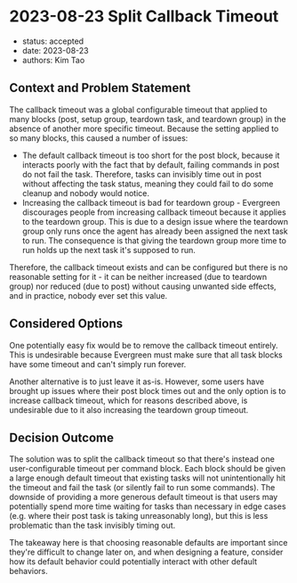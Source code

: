 # 2023-08-23 Split Callback Timeout

* status: accepted
* date: 2023-08-23
* authors: Kim Tao

## Context and Problem Statement

The callback timeout was a global configurable timeout that applied to many blocks (post, setup group, teardown task,
and teardown group) in the absence of another more specific timeout. Because the setting applied to so many blocks, this
caused a number of issues:

* The default callback timeout is too short for the post block, because it interacts poorly with the fact that by
  default, failing commands in post do not fail the task. Therefore, tasks can invisibly time out in post without
  affecting the task status, meaning they could fail to do some cleanup and nobody would notice.
* Increasing the callback timeout is bad for teardown group - Evergreen discourages people from increasing callback
  timeout because it applies to the teardown group. This is due to a design issue where the teardown group only runs
  once the agent has already been assigned the next task to run. The consequence is that giving the teardown group more
  time to run holds up the next task it's supposed to run.

Therefore, the callback timeout exists and can be configured but there is no reasonable setting for it - it can be
neither increased (due to teardown group) nor reduced (due to post) without causing unwanted side effects, and in
practice, nobody ever set this value.

## Considered Options

One potentially easy fix would be to remove the callback timeout entirely. This is undesirable because Evergreen must
make sure that all task blocks have some timeout and can't simply run forever.

Another alternative is to just leave it as-is. However, some users have brought up issues where their post block times
out and the only option is to increase callback timeout, which for reasons described above, is undesirable due to
it also increasing the teardown group timeout.

## Decision Outcome

The solution was to split the callback timeout so that there's instead one user-configurable timeout per command block.
Each block should be given a large enough default timeout that existing tasks will not unintentionally hit the timeout
and fail the task (or silently fail to run some commands). The downside of providing a more generous default timeout is
that users may potentially spend more time waiting for tasks than necessary in edge cases (e.g. where their post task is
taking unreasonably long), but this is less problematic than the task invisibly timing out.

The takeaway here is that choosing reasonable defaults are important since they're difficult to change later on, and
when designing a feature, consider how its default behavior could potentially interact with other default behaviors.
